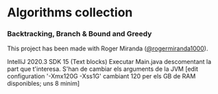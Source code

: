 
# Algorithms collection
### Backtracking, Branch & Bound and Greedy
This project has been made with Roger Miranda ([@rogermiranda1000](https://github.com/rogermiranda1000)).

IntelliJ 2020.3
SDK 15 (Text blocks)
Executar Main.java descomentant la part que t'interesa.
S'han de cambiar els arguments de la JVM [edit configuration '-Xmx120G -Xss1G' cambiant 120 per els GB de RAM disponibles; uns 8 minim]
